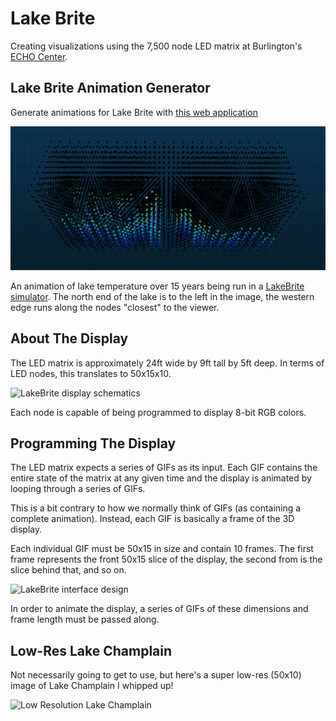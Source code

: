 # Lake Brite

Creating visualizations using the 7,500 node LED matrix at Burlington's [ECHO Center](http://www.echovermont.org/).

## Lake Brite Animation Generator

Generate animations for Lake Brite with [this web application](https://lake-brite.herokuapp.com/)

![LakeBrite display](/static/lb.gif)

An animation of lake temperature over 15 years being run in a [LakeBrite simulator](https://github.com/joeydi/lakebrite). The north end of the lake is to the left in the image, the western edge runs along the nodes "closest" to the viewer.

## About The Display

The LED matrix is approximately 24ft wide by 9ft tall by 5ft deep. In terms of LED nodes, this translates to 50x15x10.

![LakeBrite display schematics](http://i.imgur.com/oMijoMz.png)

Each node is capable of being programmed to display 8-bit RGB colors.

## Programming The Display

The LED matrix expects a series of GIFs as its input. Each GIF contains the entire state of the matrix at any given time and the display is animated by looping through a series of GIFs.

This is a bit contrary to how we normally think of GIFs (as containing a complete animation). Instead, each GIF is basically a frame of the 3D display.

Each individual GIF must be 50x15 in size and contain 10 frames. The first frame represents the front 50x15 slice of the display, the second from is the slice behind that, and so on.

![LakeBrite interface design](http://i.imgur.com/LkX8dku.png)

In order to animate the display, a series of GIFs of these dimensions and frame length must be passed along.

## Low-Res Lake Champlain

Not necessarily going to get to use, but here's a super low-res (50x10) image of Lake Champlain I whipped up!

![Low Resolution Lake Champlain](http://i.imgur.com/imHm5dR.png)
